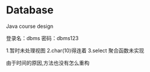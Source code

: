 # Database
Java course design

登录名：dbms
密码：dbms123

1.暂时未处理视图
2.char(10)得连着
3.select 聚合函数未实现

由于时间的原因,方法也没有怎么重构
